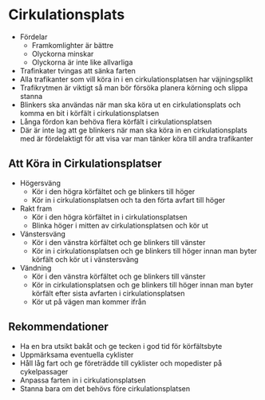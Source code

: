 # Cirkulationsplats

* Fördelar
  * Framkomlighter är bättre
  * Olyckorna minskar
  * Olyckorna är inte like allvarliga
* Trafinkater tvingas att sänka farten
* Alla trafikanter som vill köra in i en cirkulationsplatsen har väjningsplikt
* Trafikrytmen är viktigt så man bör försöka planera körning och slippa stanna
* Blinkers ska användas när man ska köra ut en cirkulationsplats och komma en bit i körfält i cirkulationsplatsen
* Långa fördon kan behöva flera körfält i cirkulationsplatsen
* Där är inte lag att ge blinkers när man ska köra in en cirkulationsplats med är fördelaktigt för att visa var man tänker köra till andra trafikanter

## Att Köra in Cirkulationsplatser 

* Högersväng
  * Kör i den högra körfältet och ge blinkers till höger
  * Kör in i cirkulationsplatsen och ta den förta avfart till höger
* Rakt fram
  * Kör i den högra körfältet in i cirkulationsplatsen
  * Blinka höger i mitten av cirkulationsplatsen och kör ut
* Vänstersväng
  * Kör i den vänstra körfältet och ge blinkers till vänster
  * Kör in i cirkulationsplatsen och ge blinkers till höger innan man byter körfält och kör ut i vänstersväng
* Vändning
  * Kör i den vänstra körfältet och ge blinkers till vänster
  * Kör in cirkulationsplatsen och ge blinkers till höger innan man byter körfält efter sista avfarten i cirkulationsplatsen
  * Kör ut på vägen man kommer ifrån

## Rekommendationer

* Ha en bra utsikt bakåt och ge tecken i god tid för körfältsbyte
* Uppmärksama eventuella cyklister
* Håll låg fart och ge företrädde till cyklister och mopedister på cykelpassager
* Anpassa farten in i cirkulationsplatsen
* Stanna bara om det behövs före cirkulationsplatsen
